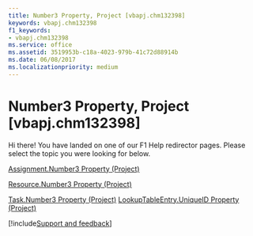 ```yaml
---
title: Number3 Property, Project [vbapj.chm132398]
keywords: vbapj.chm132398
f1_keywords:
- vbapj.chm132398
ms.service: office
ms.assetid: 3519953b-c18a-4023-979b-41c72d88914b
ms.date: 06/08/2017
ms.localizationpriority: medium
---
```



# Number3 Property, Project [vbapj.chm132398]

Hi there! You have landed on one of our F1 Help redirector pages. Please select the topic you were looking for below.

[Assignment.Number3 Property (Project)](https://msdn.microsoft.com/library/51d0e7be-aea8-4fda-df9c-e3f855584ccd%28Office.15%29.aspx)

[Resource.Number3 Property (Project)](https://msdn.microsoft.com/library/18520cea-8946-f83f-015f-f17a27d84fc4%28Office.15%29.aspx)

[Task.Number3 Property (Project)](https://msdn.microsoft.com/library/5d19be73-d2a2-2284-46c5-d49f6af2a48b%28Office.15%29.aspx)
[LookupTableEntry.UniqueID Property (Project)](https://msdn.microsoft.com/library/0f242d35-2e88-5c05-1186-feda68e3a58a%28Office.15%29.aspx)

[!include[Support and feedback](~/includes/feedback-boilerplate.md)]